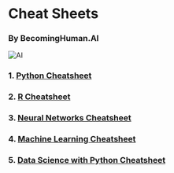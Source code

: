 # Cheat Sheets 
### By BecomingHuman.AI

 <img align="center" alt="AI" src="https://github.com/aibits-dxb/Truffle/blob/main/Ganache/CheatSheets/Title.png" />
 
<br>

### 1. [Python Cheatsheet](https://github.com/aibits-dxb/Truffle/blob/main/Ganache/CheatSheets/Python-Cheat-Sheet.pdf)

### 2. [R Cheatsheet](https://github.com/aibits-dxb/Truffle/blob/main/Ganache/CheatSheets/R-Cheat-Sheet.pdf)

### 3. [Neural Networks Cheatsheet](https://github.com/aibits-dxb/Truffle/blob/main/Ganache/CheatSheets/NeuralNetwork.pdf) 

### 4. [Machine Learning Cheatsheet](https://github.com/aibits-dxb/Truffle/blob/main/Ganache/CheatSheets/MachineLearning.pdf)

### 5. [Data Science with Python Cheatsheet](https://github.com/aibits-dxb/Truffle/blob/main/Ganache/CheatSheets/DataSciencewithPython.pdf) 






